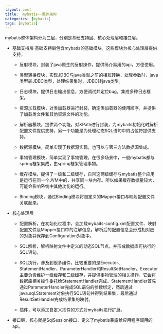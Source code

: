 ```yaml
---
layout: post
title:  mybatis--整体架构
categories: [mybatis]
tags: [mybatis]
---
```


mybatis整体架构分为三层，分别是基础支持层、核心处理层和接口层。
<!--more-->

- 基础支持层
基础支持层包含mybatis的基础模块，这些模块为核心处理层提供支持。

  - 反射模块，封装了java原生的反射操作，提供简介易用的api，方便使用。

  - 类型转换模块，实现JDBC与java类型之前的相互转换，处理参数时，java类型转JDBC类型，处理结果集时，JDBC转java类型。

  - 日志模块，提供日志输出信息，方便调试并定位bug，集成多种日志框架。

  - 资源加载模块，对类加载器进行封装，确定类加载器的使用顺序，并提供了加载类文件和其他资源文件的功能。

  - 解析器模块，提供两个功能，对XPath进行封装，为mybaits初始化时解析配置文件提供支持，另一个功能是为处理动态SQL语句中的占位符提供支持。

  - 数据源模块，简单实现了数据源实现，也可以与第三方法数据源集成。

  - 事物管理模块，简单实现了事物管理，在很多场景中，一般mybatis都与spring框架集成，由spring框架管理事物。

  - 缓存模块，提供了一级和二级缓存，自带这两级缓存与mybatis整个应用是运行在同一个JVM中的，共享同一块内存。所以如果缓存数据量较大，可能会影响系统中其他功能的运行。

  - Binding模块，通过Binding模块将自定义的Mapper接口与映射配置文件关联起来。

- 核心处理层
  - 配置解析，在初始化过程中，会加载mybaits-config.xml配置文件、映射配置文件及Mapper接口中的注解信息，解析后的配置信息会形成相对应的对象并保存到Configuration对象中。

  - SQL解析，解析映射文件中定义的动态SQL节点，并形成数据库可执行的SQL语句。

  - SQL执行，涉及到很多组件，比较重要的是Executor、StatementHandler、ParameterHandler和ResultSetHandler。Executor主要负责维护一级缓存和二级缓存，并提供事物管理的相关操作，它会将数据库相关操作委托给StatementHandler完成。StatementHandler首先通过ParameterHandler完成SQL语句的参数绑定，然后通过java.sql.Statement对象执行SQL语句并得到结果集，最后通过ResultSetHandler完成结果集的映射。

  - 插件，可以添加自定义插件的方式对mybaits进行扩展。

- 接口层，核心就是SqlSession接口，定义了mybatis暴露给应用程序调用的api。
